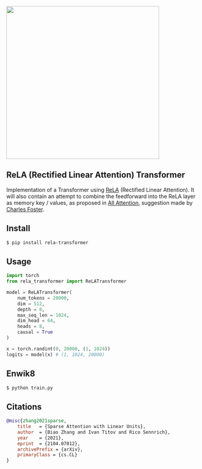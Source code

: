 <img src="./rela.png" width="400px"></img>

## ReLA (Rectified Linear Attention) Transformer

Implementation of a Transformer using <a href="https://arxiv.org/abs/2104.07012
">ReLA</a> (Rectified Linear Attention). It will also contain an attempt to combine the feedforward into the ReLA layer as memory key / values, as proposed in <a href="https://arxiv.org/abs/1907.01470">All Attention</a>, suggestion made by <a href="https://github.com/cfoster0">Charles Foster</a>.

## Install

```bash
$ pip install rela-transformer
```

## Usage

```python
import torch
from rela_transformer import ReLATransformer

model = ReLATransformer(
    num_tokens = 20000,
    dim = 512,
    depth = 8,
    max_seq_len = 1024,
    dim_head = 64,
    heads = 8,
    causal = True
)

x = torch.randint(0, 20000, (1, 1024))
logits = model(x) # (1, 1024, 20000)
```

## Enwik8

```bash
$ python train.py
```

## Citations

```bibtex
@misc{zhang2021sparse,
    title   = {Sparse Attention with Linear Units},
    author  = {Biao Zhang and Ivan Titov and Rico Sennrich},
    year    = {2021},
    eprint  = {2104.07012},
    archivePrefix = {arXiv},
    primaryClass = {cs.CL}
}
```
